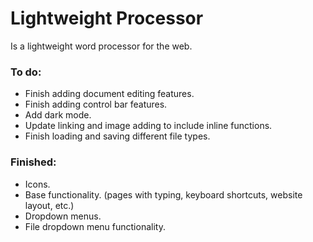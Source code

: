 # Lightweight Processor
Is a lightweight word processor for the web.

### To do:
- Finish adding document editing features.
- Finish adding control bar features.
- Add dark mode.
- Update linking and image adding to include inline functions.
- Finish loading and saving different file types.
### Finished:
- Icons.
- Base functionality. (pages with typing, keyboard shortcuts, website layout, etc.)
- Dropdown menus.
- File dropdown menu functionality.
